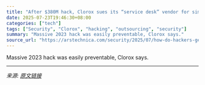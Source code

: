 ```yaml
---
title: "After $380M hack, Clorox sues its “service desk” vendor for simply giving out passwords"
date: 2025-07-23T19:46:30+08:00
categories: ["tech"]
tags: ["Security", "Clorox", "hacking", "outsourcing", "security"]
summary: "Massive 2023 hack was easily preventable, Clorox says."
source_url: "https://arstechnica.com/security/2025/07/how-do-hackers-get-passwords-sometimes-they-just-ask/"
---
```


Massive 2023 hack was easily preventable, Clorox says.

---

*来源: [原文链接](https://arstechnica.com/security/2025/07/how-do-hackers-get-passwords-sometimes-they-just-ask/)*
